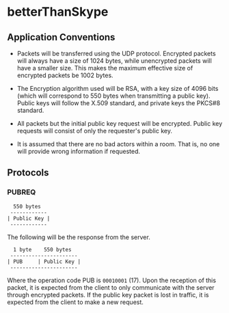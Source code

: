 # betterThanSkype

## Application Conventions

 -  Packets will be transferred using the UDP protocol. Encrypted packets
    will always have a size of 1024 bytes, while unencrypted packets will
    have a smaller size. This makes the maximum effective size of
    encrypted packets be 1002 bytes.

 -  The Encryption algorithm used will be RSA, with a key size of 4096
    bits (which will correspond to 550 bytes when transmitting a public
    key). Public keys will follow the X.509 standard, and private keys
    the PKCS#8 standard.

 -  All packets but the initial public key request will be encrypted.
    Public key requests will consist of only the requester's public key.

 -  It is assumed that there are no bad actors within a room. That is, no
    one will provide wrong information if requested.

## Protocols

### PUBREQ

```
  550 bytes
 ------------
| Public Key |
 ------------
```

The following will be the response from the server.

```
  1 byte    550 bytes
 ----------------------
| PUB     | Public Key |
 ----------------------
```

Where the operation code PUB is `00010001` (17). Upon the reception of
this packet, it is expected from the client to only communicate with the
server through encrypted packets. If the public key packet is lost in
traffic, it is expected from the client to make a new request.
